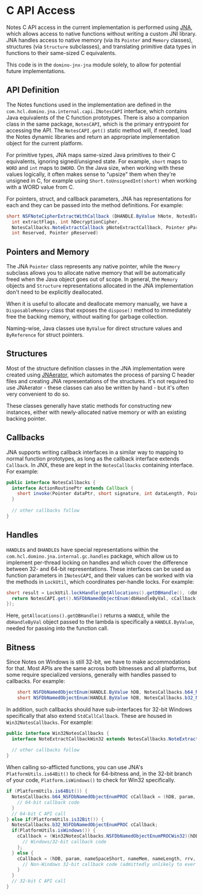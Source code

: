 # C API Access

Notes C API access in the current implementation is performed using [JNA](https://github.com/java-native-access/jna), which allows access to native functions without writing a custom JNI library. JNA handles access to native memory (via its `Pointer` and `Memory` classes), structures (via `Structure` subclasses), and translating primitive data types in functions to their same-sized C equivalents.

This code is in the `domino-jnx-jna` module solely, to allow for potential future implementations.

## API Definition

The Notes functions used in the implementation are defined in the `com.hcl.domino.jna.internal.capi.INotesCAPI` interface, which contains Java equivalents of the C function prototypes. There is also a companion class in the same package, `NotesCAPI`, which is the primary entrypoint for accessing the API. The `NotesCAPI.get()` static method will, if needed, load the Notes dynamic libraries and return an appropriate implementation object for the current platform.

For primitive types, JNA maps same-sized Java primitives to their C equivalents, ignoring signed/unsigned state. For example, `short` maps to `WORD` and `int` maps to `DWORD`. On the Java size, when working with these values logically, it often makes sense to "upsize" them when they're unsigned in C, for example using `Short.toUnsignedInt(short)` when working with a WORD value from C.

For pointers, struct, and callback parameters, JNA has representations for each and they can be passed into the method definitions. For example:

```java
short NSFNoteCipherExtractWithCallback (DHANDLE.ByValue hNote, NotesBlockIdStruct.ByValue bhItem,
  int extractFlags, int hDecryptionCipher,
  NotesCallbacks.NoteExtractCallback pNoteExtractCallback, Pointer pParam,
  int Reserved, Pointer pReserved)
```

## Pointers and Memory

The JNA `Pointer` class represents any native pointer, while the `Memory` subclass allows you to allocate native memory that will be automatically freed when the Java object goes out of scope. In general, the `Memory` objects and `Structure` representations allocated in the JNA implementation don't need to be explicitly deallocated.

When it is useful to allocate and deallocate memory manually, we have a `DisposableMemory` class that exposes the `dispose()` method to immediately free the backing memory, without waiting for garbage collection.

Naming-wise, Java classes use `ByValue` for direct structure values and `ByReference` for struct pointers.

## Structures

Most of the structure definition classes in the JNA implementation were created using [JNAerator](https://github.com/nativelibs4java/JNAerator), which automates the process of parsing C header files and creating JNA representations of the structures. It's not required to use JNAerator - these classes can also be written by hand - but it's often very convenient to do so.

These classes generally have static methods for constructing new instances, either with newly-allocated native memory or with an existing backing pointer.

## Callbacks

JNA supports writing callback interfaces in a similar way to mapping to normal function prototypes, as long as the callback interface extends `Callback`. In JNX, these are kept in the `NotesCallbacks` containing interface. For example:

```java
public interface NotesCallbacks {
  interface ActionRoutinePtr extends Callback {
    short invoke(Pointer dataPtr, short signature, int dataLength, Pointer vContext);
  }
  
  // other callbacks follow
}
```

## Handles

`HANDLE`s and `DHANDLE`s have special representations within the `com.hcl.domino.jna.internal.gc.handles` package, which allow us to implement per-thread locking on handles and which cover the difference between 32- and 64-bit representations. These interfaces can be used as function parameters in `INotesCAPI`, and their values can be worked with via the methods in `LockUtil`, which coordinates per-handle locks. For example:

```java
short result = LockUtil.lockHandle(getAllocations().getDBHandle(), (dbHandleByVal) -> {
  return NotesCAPI.get().NSFDbNamedObjectEnum(dbHandleByVal, cCallback, null);
});
```

Here, `getAllocations().getDBHandle()` returns a `HANDLE`, while the `dbHandleByVal` object passed to the lambda is specifically a `HANDLE.ByValue`, needed for passing into the function call.

## Bitness

Since Notes on Windows is still 32-bit, we have to make accommodations for that. Most APIs are the same across both bitnesses and all platforms, but some require specialized versions, generally with handles passed to callbacks. For example:

```java
	short NSFDbNamedObjectEnum(HANDLE.ByValue hDB, NotesCallbacks.b64_NSFDbNamedObjectEnumPROC callback, Pointer param);
	short NSFDbNamedObjectEnum(HANDLE.ByValue hDB, NotesCallbacks.b32_NSFDbNamedObjectEnumPROC callback, Pointer param);
```

In addition, such callbacks should have sub-interfaces for 32-bit Windows specifically that also extend `StdCallCallback`. These are housed in `Win32NotesCallbacks`. For example:

```java
public interface Win32NotesCallbacks {
  interface NoteExtractCallbackWin32 extends NotesCallbacks.NoteExtractCallback, StdCallCallback {}
  
  // other callbacks follow
}
```

When calling so-afflicted functions, you can use JNA's `PlatformUtils.is64Bit()` to check for 64-bitness and, in the 32-bit branch of your code, `Platform.isWindows()` to check for Win32 specifically.

```java
if (PlatformUtils.is64Bit()) {
  NotesCallbacks.b64_NSFDbNamedObjectEnumPROC cCallback = (hDB, param, nameSpaceShort, nameMem, nameLength, rrv, entryTimeStruct) -> {
    // 64-bit callback code
  }
  // 64-bit C API call
} else if(PlatformUtils.is32Bit()) {
  NotesCallbacks.b32_NSFDbNamedObjectEnumPROC cCallback;
  if(PlatformUtils.isWindows()) {
    cCallback = (Win32NotesCallbacks.NSFDbNamedObjectEnumPROCWin32)(hDB, param, nameSpaceShort, nameMem, nameLength, rrv, entryTimeStruct) -> {
      // Windows/32-bit callback code
    };
  } else {
    cCallback = (hDB, param, nameSpaceShort, nameMem, nameLength, rrv, entryTimeStruct) -> {
      // Non-Windows 32-bit callback code (admittedly unlikely to ever see the light of day)
    }
  }
  // 32-bit C API call
}
```